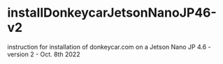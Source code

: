 # installDonkeycarJetsonNanoJP46-v2
instruction for installation of  donkeycar.com on a Jetson Nano JP 4.6 - version 2 - Oct. 8th 2022
